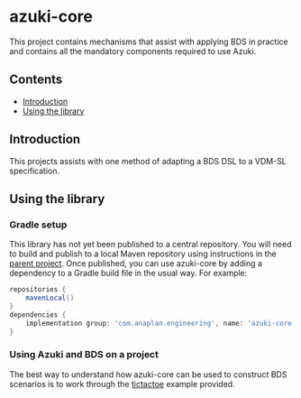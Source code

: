 # azuki-core

This project contains mechanisms that assist with applying BDS in practice and contains all the mandatory components required to use Azuki.

## Contents
- [Introduction](#introduction)
- [Using the library](#using-the-plugin)

## Introduction

This projects assists with one method of adapting a BDS DSL to a VDM-SL specification.

## Using the library

### Gradle setup

<!--- have to link to the README.md -- https://stackoverflow.com/questions/40422790/relative-link-to-repos-root-from-markdown-file -->
This library has not yet been published to a central repository.
You will need to build and publish to a local Maven repository using instructions in the [parent project](../README.md).
Once published, you can use azuki-core by adding a dependency to a Gradle build file in the usual way.
For example:

```groovy
repositories {
    mavenLocal()
}
dependencies {
    implementation group: 'com.anaplan.engineering', name: 'azuki-core', version: 'X.X.X'
}
```
### Using Azuki and BDS on a project

The best way to understand how azuki-core can be used to construct BDS scenarios is to work through the [tictactoe](../tictactoe) example provided.


